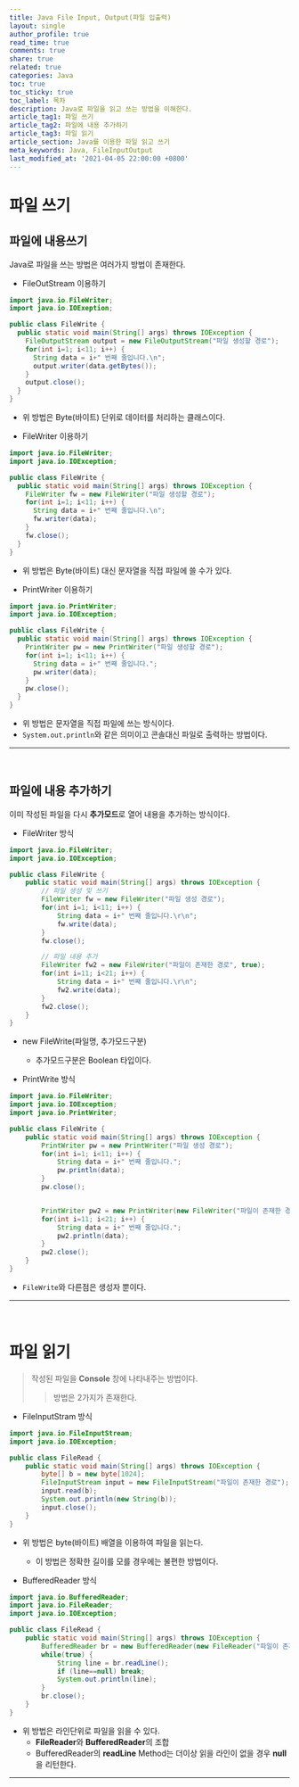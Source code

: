 ```yaml
---
title: Java File Input, Output(파일 입출력)
layout: single
author_profile: true
read_time: true
comments: true
share: true
related: true
categories: Java
toc: true
toc_sticky: true
toc_label: 목차
description: Java로 파일을 읽고 쓰는 방법을 이해한다.
article_tag1: 파일 쓰기
article_tag2: 파일에 내용 추가하기
article_tag3: 파일 읽기
article_section: Java를 이용한 파일 읽고 쓰기
meta_keywords: Java, FileInputOutput
last_modified_at: '2021-04-05 22:00:00 +0800'
---
```


# 파일 쓰기

## 파일에 내용쓰기
Java로 파일을 쓰는 방법은 여러가지 방법이 존재한다. <br>
- FileOutStream 이용하기 <br>

``` java
import java.io.FileWriter;
import java.io.IOExeption;

public class FileWrite {
  public static void main(String[] args) throws IOException {
    FileOutputStream output = new FileOutputStream("파일 생성할 경로");
    for(int i=1; i<11; i++) {
      String data = i+" 번째 줄입니다.\n";
      output.writer(data.getBytes());
    }
    output.close();
  }
}
```
- 위 방법은 Byte(바이트) 단위로 데이터를 처리하는 클래스이다. <br>


- FileWriter 이용하기 <br>

``` java
import java.io.FileWriter;
import java.io.IOException;

public class FileWrite {
  public static void main(String[] args) throws IOException {
    FileWriter fw = new FileWriter("파일 생성할 경로");
    for(int i=1; i<11; i++) {
      String data = i+" 번째 줄입니다.\n";
      fw.writer(data);
    }
    fw.close();
  }
}
```
- 위 방법은 Byte(바이트) 대신 문자열을 직접 파일에 쓸 수가 있다. <br>


- PrintWriter 이용하기 <br>

```java
import java.io.PrintWriter;
import java.io.IOException;

public class FileWrite {
  public static void main(String[] args) throws IOException {
    PrintWriter pw = new PrintWriter("파일 생성할 경로");
    for(int i=1; i<11; i++) {
      String data = i+" 번째 줄입니다.";
      pw.writer(data);
    }
    pw.close();
  }
}
```
- 위 방법은 문자열을 직접 파일에 쓰는 방식이다.
- `System.out.println`와 같은 의미이고 콘솔대신 파일로 출력하는 방법이다.

---
<br>

## 파일에 내용 추가하기

이미 작성된 파일을 다시 **추가모드**로 열어 내용을 추가하는 방식이다. <br>

- FileWriter 방식 <br>

``` java
import java.io.FileWriter;
import java.io.IOException;

public class FileWrite {
    public static void main(String[] args) throws IOException {
        // 파일 생성 및 쓰기
        FileWriter fw = new FileWriter("파일 생성 경로");
        for(int i=1; i<11; i++) {
            String data = i+" 번째 줄입니다.\r\n";
            fw.write(data);
        }
        fw.close();

        // 파일 내용 추가
        FileWriter fw2 = new FileWriter("파일이 존재한 경로", true);
        for(int i=11; i<21; i++) {
            String data = i+" 번째 줄입니다.\r\n";
            fw2.write(data);
        }
        fw2.close();
    }
}
```
- new FileWrite(파일명, 추가모드구분)
  - 추가모드구분은 Boolean 타입이다. <br>

- PrintWrite 방식 <br>

``` java
import java.io.FileWriter;
import java.io.IOException;
import java.io.PrintWriter;

public class FileWrite {
    public static void main(String[] args) throws IOException {
        PrintWriter pw = new PrintWriter("파일 생성 경로");
        for(int i=1; i<11; i++) {
            String data = i+" 번째 줄입니다.";
            pw.println(data);
        }
        pw.close();


        PrintWriter pw2 = new PrintWriter(new FileWriter("파일이 존재한 경로", true));
        for(int i=11; i<21; i++) {
            String data = i+" 번째 줄입니다.";
            pw2.println(data);
        }
        pw2.close();
    }
}
```
- `FileWrite`와 다른점은 생성자 뿐이다.

---
<br>

# 파일 읽기

> 작성된 파일을 **Console** 창에 나타내주는 방법이다.
>> 방법은 2가지가 존재한다. <br>


- FileInputStram 방식 <br>

``` java
import java.io.FileInputStream;
import java.io.IOException;

public class FileRead {
    public static void main(String[] args) throws IOException {
        byte[] b = new byte[1024];
        FileInputStream input = new FileInputStream("파일이 존재한 경로");
        input.read(b);
        System.out.println(new String(b));
        input.close();
    }
}
```
- 위 방법은 byte(바이트) 배열을 이용하여 파일을 읽는다.
  - 이 방법은 정확한 길이를 모를 경우에는 불편한 방법이다. <br>

- BufferedReader 방식 <br>

``` java
import java.io.BufferedReader;
import java.io.FileReader;
import java.io.IOException;

public class FileRead {
    public static void main(String[] args) throws IOException {
        BufferedReader br = new BufferedReader(new FileReader("파일이 존재한 경로"));
        while(true) {
            String line = br.readLine();
            if (line==null) break;
            System.out.println(line);
        }
        br.close();
    }
}
```
- 위 방법은 라인단위로 파일을 읽을 수 있다.
  - **FileReader**와 **BufferedReader**의 조합
  - BufferedReader의 **readLine** Method는 더이상 읽을 라인이 없을 경우 **null**을 리턴한다.

---